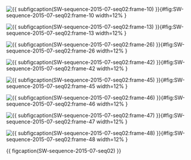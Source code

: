 <!-- MDFIGINCLUDE(SW-sequence-2015-07-seq02) -->
<div id="fig:SW-sequence-2015-07-seq02">


![{{ subfigcaption(SW-sequence-2015-07-seq02:frame-10) }}](img/SW-sequence-2015-07-seq02/frame-10.png){#fig:SW-sequence-2015-07-seq02:frame-10 width=12% }

![{{ subfigcaption(SW-sequence-2015-07-seq02:frame-13) }}](img/SW-sequence-2015-07-seq02/frame-13.png){#fig:SW-sequence-2015-07-seq02:frame-13 width=12% }

![{{ subfigcaption(SW-sequence-2015-07-seq02:frame-26) }}](img/SW-sequence-2015-07-seq02/frame-26.png){#fig:SW-sequence-2015-07-seq02:frame-26 width=12% }

![{{ subfigcaption(SW-sequence-2015-07-seq02:frame-42) }}](img/SW-sequence-2015-07-seq02/frame-42.png){#fig:SW-sequence-2015-07-seq02:frame-42 width=12% }

![{{ subfigcaption(SW-sequence-2015-07-seq02:frame-45) }}](img/SW-sequence-2015-07-seq02/frame-45.png){#fig:SW-sequence-2015-07-seq02:frame-45 width=12% }

![{{ subfigcaption(SW-sequence-2015-07-seq02:frame-46) }}](img/SW-sequence-2015-07-seq02/frame-46.png){#fig:SW-sequence-2015-07-seq02:frame-46 width=12% }

![{{ subfigcaption(SW-sequence-2015-07-seq02:frame-47) }}](img/SW-sequence-2015-07-seq02/frame-47.png){#fig:SW-sequence-2015-07-seq02:frame-47 width=12% }

![{{ subfigcaption(SW-sequence-2015-07-seq02:frame-48) }}](img/SW-sequence-2015-07-seq02/frame-48.png){#fig:SW-sequence-2015-07-seq02:frame-48 width=12% }

{{ figcaption(SW-sequence-2015-07-seq02) }}
</div>
<!-- /MDFIGINCLUDE(SW-sequence-2015-07-seq02) -->
